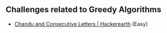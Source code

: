 ## Challenges related to Greedy Algorithms

* [Chandu and Consecutive Letters | Hackerearth](Chandu%20and%20Consecutive%20Letters%20-%20Hackerearth/) (Easy)